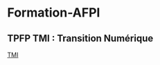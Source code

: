 # Formation-AFPI

## <b> TPFP TMI : Transition Numérique</b>
[TMI](https://sjaubert.github.io/Formation-AFPI/plan-Transition_numerique.html?target=_blank)

